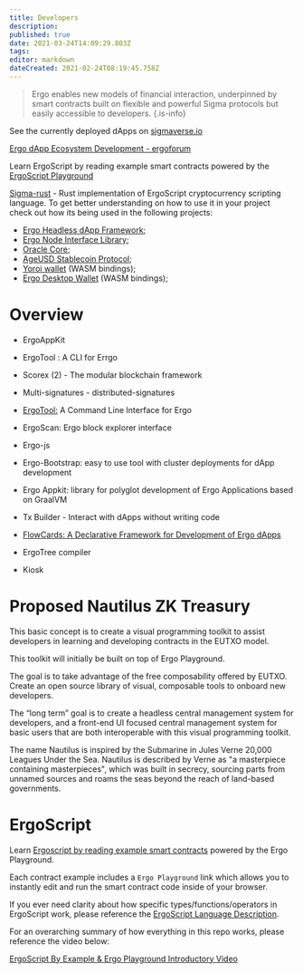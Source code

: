 ```yaml
---
title: Developers
description: 
published: true
date: 2021-03-24T14:09:29.803Z
tags: 
editor: markdown
dateCreated: 2021-02-24T08:19:45.758Z
---
```


> Ergo enables new models of financial interaction, underpinned by smart contracts built on flexible and powerful Sigma protocols but easily accessible to developers.
{.is-info}

See the currently deployed dApps on [sigmaverse.io](https://sigmaverse.io/)

[Ergo dApp Ecosystem Development - ergoforum](https://www.ergoforum.org/t/what-apps-can-you-do-on-ergo/819)

Learn ErgoScript by reading example smart contracts powered by the [ErgoScript Playground](https://github.com/ergoplatform/ergoscript-by-example)  

[Sigma-rust](https://github.com/ergoplatform/sigma-rust) - Rust implementation of ErgoScript cryptocurrency scripting language. To get better understanding on how to use it in your project check out how its being used in the following projects:

- [Ergo Headless dApp Framework](https://github.com/Emurgo/ergo-headless-dapp-framework);
- [Ergo Node Interface Library](https://github.com/Emurgo/ergo-node-interface);
- [Oracle Core](https://github.com/ergoplatform/oracle-core);
- [AgeUSD Stablecoin Protocol](https://github.com/Emurgo/age-usd);
- [Yoroi wallet](https://github.com/Emurgo/yoroi-frontend) (WASM bindings);
- [Ergo Desktop Wallet](https://github.com/ErgoWallet/ergowallet-desktop) (WASM bindings);



# Overview

- ErgoAppKit
- ErgoTool : A CLI for Errgo
- Scorex (2) - The modular blockchain framework
- Multi-signatures - distributed-signatures
- [ErgoTool:](https://github.com/Emurgo/ergo-node-interface) A Command Line Interface for Ergo
- ErgoScan: Ergo block explorer interface
- Ergo-js
- Ergo-Bootstrap: easy to use tool with cluster deployments for dApp development

- Ergo Appkit: library for polyglot development of Ergo Applications based on GraalVM
- Tx Builder - Interact with dApps without writing code

- [FlowCards: A Declarative Framework for Development of Ergo dApps](https://ergoplatform.org/en/blog/2020_04_29_flow_cards/)
- ErgoTree compiler 
- Kiosk

# Proposed Nautilus ZK Treasury

This basic concept is to create a visual programming toolkit to assist developers in learning and developing contracts in the EUTXO model. 

This toolkit will initially be built on top of Ergo Playground.  

The goal is to take advantage of the free composability offered by EUTXO. Create an open source library of visual, composable tools to onboard new developers. 

The “long term” goal is to create a headless central management system for developers, and a front-end UI focused central management system for basic users that are both interoperable with this visual programming toolkit. 

The name Nautilus is inspired by the Submarine in Jules Verne 20,000 Leagues Under the Sea. Nautilus is described by Verne as "a masterpiece containing masterpieces", which was built in secrecy, sourcing parts from unnamed sources and roams the seas beyond the reach of land-based governments.

# ErgoScript
Learn [Ergoscript by reading example smart contracts](https://github.com/ergoplatform/ergoscript-by-example) powered by the Ergo Playground.

Each contract example includes a `Ergo Playground` link which allows you to instantly edit and run the smart contract code inside of your browser.

If you ever need clarity about how specific types/functions/operators in ErgoScript work, please reference the [ErgoScript Language Description](https://github.com/ScorexFoundation/sigmastate-interpreter/blob/develop/docs/LangSpec.md).

For an overarching summary of how everything in this repo works, please reference the video below:

[ErgoScript By Example & Ergo Playground Introductory Video](https://www.youtube.com/watch?v=8l2v1asHgyA)




